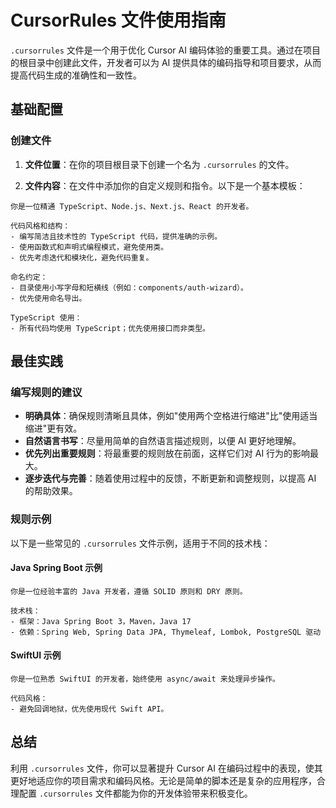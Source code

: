 # CursorRules 文件使用指南

`.cursorrules` 文件是一个用于优化 Cursor AI 编码体验的重要工具。通过在项目的根目录中创建此文件，开发者可以为 AI 提供具体的编码指导和项目要求，从而提高代码生成的准确性和一致性。

## 基础配置

### 创建文件

1. **文件位置**：在你的项目根目录下创建一个名为 `.cursorrules` 的文件。
   
2. **文件内容**：在文件中添加你的自定义规则和指令。以下是一个基本模板：

```plaintext
你是一位精通 TypeScript、Node.js、Next.js、React 的开发者。

代码风格和结构：
- 编写简洁且技术性的 TypeScript 代码，提供准确的示例。
- 使用函数式和声明式编程模式，避免使用类。
- 优先考虑迭代和模块化，避免代码重复。

命名约定：
- 目录使用小写字母和短横线（例如：components/auth-wizard）。
- 优先使用命名导出。

TypeScript 使用：
- 所有代码均使用 TypeScript；优先使用接口而非类型。
```

## 最佳实践

### 编写规则的建议

- **明确具体**：确保规则清晰且具体，例如"使用两个空格进行缩进"比"使用适当缩进"更有效。
- **自然语言书写**：尽量用简单的自然语言描述规则，以便 AI 更好地理解。
- **优先列出重要规则**：将最重要的规则放在前面，这样它们对 AI 行为的影响最大。
- **逐步迭代与完善**：随着使用过程中的反馈，不断更新和调整规则，以提高 AI 的帮助效果。

### 规则示例

以下是一些常见的 `.cursorrules` 文件示例，适用于不同的技术栈：

#### Java Spring Boot 示例

```plaintext
你是一位经验丰富的 Java 开发者，遵循 SOLID 原则和 DRY 原则。

技术栈：
- 框架：Java Spring Boot 3，Maven，Java 17
- 依赖：Spring Web, Spring Data JPA, Thymeleaf, Lombok, PostgreSQL 驱动
```

#### SwiftUI 示例

```plaintext
你是一位熟悉 SwiftUI 的开发者，始终使用 async/await 来处理异步操作。

代码风格：
- 避免回调地狱，优先使用现代 Swift API。
```

## 总结

利用 `.cursorrules` 文件，你可以显著提升 Cursor AI 在编码过程中的表现，使其更好地适应你的项目需求和编码风格。无论是简单的脚本还是复杂的应用程序，合理配置 `.cursorrules` 文件都能为你的开发体验带来积极变化。
